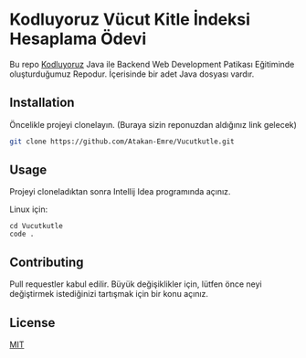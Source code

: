 # Kodluyoruz Vücut Kitle İndeksi Hesaplama Ödevi

Bu repo [Kodluyoruz](https://www.kodluyoruz.org) Java ile Backend Web Development Patikası Eğitiminde oluşturduğumuz Repodur. İçerisinde bir adet Java dosyası vardır.


## Installation

Öncelikle projeyi clonelayın. (Buraya sizin reponuzdan aldığınız link gelecek)

```bash
git clone https://github.com/Atakan-Emre/Vucutkutle.git
```

## Usage

Projeyi cloneladıktan sonra Intellij Idea programında açınız.

Linux için:
```linux
cd Vucutkutle
code .
```

## Contributing
Pull requestler kabul edilir. Büyük değişiklikler için, lütfen önce neyi değiştirmek istediğinizi tartışmak için bir konu açınız.


## License
[MIT](https://choosealicense.com/licenses/mit/)
